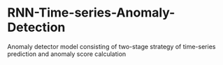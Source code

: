 # RNN-Time-series-Anomaly-Detection
Anomaly detector model consisting of two-stage strategy of time-series prediction and anomaly score calculation
